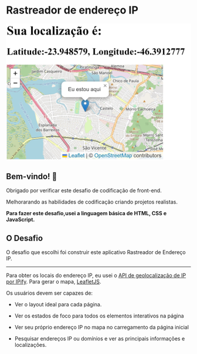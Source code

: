 # Rastreador de endereço IP

![Visualização do Mapa Criado](./images/Mapa.png)

## Bem-vindo! 👋

Obrigado por verificar este desafio de codificação de front-end.

Melhorarando as habilidades de codificação criando projetos realistas.

**Para fazer este desafio,usei a linguagem básica de HTML, CSS e JavaScript.**

## O Desafio

O desafio que escolhi foi construir este aplicativo Rastreador de Endereço IP.
** **
Para obter os locais do endereço IP, eu usei o [API de geolocalização de IP por IPify](https://geo.ipify.org/). Para gerar o mapa, [LeafletJS](https://leafletjs.com/).

Os usuários devem ser capazes de:

- Ver o layout ideal para cada página.

- Ver os estados de foco para todos os elementos interativos na página
- Ver seu próprio endereço IP no mapa no carregamento da página inicial
- Pesquisar endereços IP ou domínios e ver as principais informações e localizaçôes.
